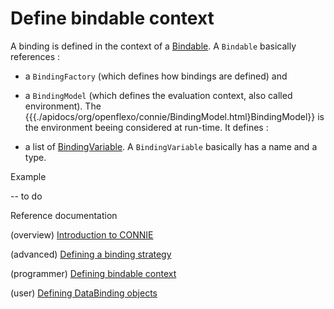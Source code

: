 # Define bindable context

A binding is defined in the context of a [Bindable](/connie/javadoc/connie/connie-core/org/openflexo/connie/Bindable.html). 
A ```Bindable``` basically references :
  
* a ```BindingFactory``` (which defines how bindings are defined) and 
    
* a ```BindingModel``` (which defines the evaluation context, also called environment). The {{{./apidocs/org/openflexo/connie/BindingModel.html}BindingModel}}
     is the environment beeing considered at run-time. It defines :
     
* a list of  [BindingVariable](/connie/javadoc/connie/connie-core/org/openflexo/connie/BindingVariable.html). A ```BindingVariable``` basically has a name and a type.
      
Example

  -- to do

Reference documentation

  (overview) [Introduction to CONNIE](index.md)
  
  (advanced) [Defining a binding strategy](DefineBindingStrategy.md)

  (programmer) [Defining bindable context](DefineBindableContext.md)

  (user) [Defining DataBinding objects](DefineDataBinding.md)
